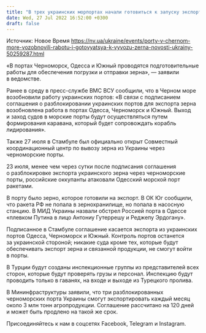 ```yaml
---
title: "В трех украинских морпортах начали готовиться к запуску экспорта зерна"
date: Wed, 27 Jul 2022 16:52:00 +0300
draft: false
---
```

Источник: Новое Время https://nv.ua/ukraine/events/porty-v-chernom-more-vozobnovili-rabotu-i-gotovyatsya-k-vyvozu-zerna-novosti-ukrainy-50259287.html


«В портах Черноморск, Одесса и Южный проводятся подготовительные работы для обеспечения погрузки и отправки зерна», — заявили в ведомстве.

Ранее в среду в пресс-службе ВМС ВСУ сообщили, что в Черном море возобновили работу украинских портов: «В связи с подписанием соглашения о разблокировании украинских портов для экспорта зерна возобновлена работа в портах Одесса, Черноморск и Южный. Выход и заход судов в морские порты будут осуществляться путем формирования каравана, который будет сопровождать корабль лидирования».

Также 27 июля в Стамбуле был официально открыт Совместный координационный центр по вывозу зерна из Украины через черноморские порты.

23 июля, менее чем через сутки после подписания соглашения о разблокировке экспорта украинского зерна через черноморские порты, российские оккупанты атаковали Одесский морской порт ракетами.

В порту было зерно, которое готовили на экспорт. В ОК Юг сообщили, что ракета РФ не попала в зернохранилище, но попала в насосную станцию. В МИД Украины назвали обстрел Россией порта в Одессе «плевком Путина в лицо Антониу Гутеррешу и Реджепу Эрдогану».

Подписанное в Стамбуле соглашение касается экспорта из украинских портов Одесса, Черноморск и Южный. Контроль портов останется за украинской стороной; никакие суда кроме тех, которые будут обеспечивать экспорт зерна и связанной продукции, не смогут войти в порты.

В Турции будут созданы инспекционные группы из представителей всех сторон, которые будут проверять грузы и персонал. Инспекцию будут проводить только в гаванях, на входе и выходе из Турецкого пролива.

В Мининфраструктуры заявили, что три разблокированных черноморских порта Украины смогут экспортировать каждый месяц около 3 млн тонн агропродукции. Соглашение рассчитано на 120 дней и может быть продлено на такой же срок.

Присоединяйтесь к нам в соцсетях Facebook, Telegram и Instagram.
